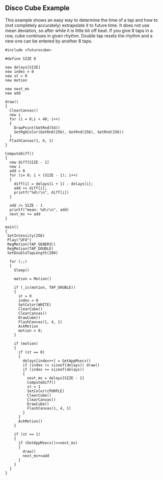 ## Disco Cube Example

This example shows an easy way to determine the time of a tap and how to (not completely accurately) extrapolate it to future time.
It does not use mean deviation, so after while it is little bit off beat. If you give 8 taps in a row, cube continues in
given rhythm. Double tap resets the rhythm and a new one can be entered by another 8 taps.

```
#include <futurocube>

#define SIZE 8

new delays[SIZE]
new index = 0
new st = 0
new motion

new next_ms
new add

draw()
{
  ClearCanvas()
  new i
  for (i = 0;i < 40; i++)
  {
    DrawPoint(GetRnd(54))
    SetRgbColor(GetRnd(256), GetRnd(256), GetRnd(256))
  }
  FlashCanvas(1, 4, 1)
}

ComputeDiff()
{
  new diff[SIZE - 1]
  new i
  add = 0
  for (i= 0; i < (SIZE - 1); i++)
  {
    diff[i] = delays[i + 1] - delays[i];
    add += diff[i];
    printf("%d\r\n", diff[i])
  }

  add /= SIZE - 1
  printf("mean: %d\r\n", add)
  next_ms += add
}

main()
{
 SetIntensity(256)
 Play("UFO")
 RegMotion(TAP_GENERIC)
 RegMotion(TAP_DOUBLE)
 SetDoubleTapLength(200)

  for (;;)
  {
    Sleep()

    motion = Motion()

    if (_is(motion, TAP_DOUBLE))
    {
      st = 0
      index = 0
      SetColor(WHITE)
      ClearCube()
      ClearCanvas()
      DrawCube()
      FlashCanvas(1, 4, 1)
      AckMotion
      motion = 0;
    }

    if (motion)
    {
      if (st == 0)
      {
        delays[index++] = GetAppMsecs()
        if (index != sizeof(delays)) draw()
        if (index >= sizeof(delays))
        {
          next_ms = delays[SIZE - 1]
          ComputeDiff()
          st = 1
          SetColor(cPURPLE)
          ClearCube()
          ClearCanvas()
          DrawCube()
          FlashCanvas(1, 4, 1)
        }
      }
      AckMotion()
    }

    if (st == 1)
    {
      if (GetAppMsecs()>=next_ms)
      {
        draw()
        next_ms+=add
      }
    }
  }
}
```